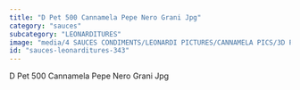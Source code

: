 ```yaml
---
title: "D Pet 500 Cannamela Pepe Nero Grani Jpg"
category: "sauces"
subcategory: "LEONARDITURES"
image: "media/4 SAUCES CONDIMENTS/LEONARDI PICTURES/CANNAMELA PICS/3D PET 500 CANNAMELA PEPE NERO GRANI_jpg.jpg"
id: "sauces-leonarditures-343"
---
```


D Pet 500 Cannamela Pepe Nero Grani Jpg

